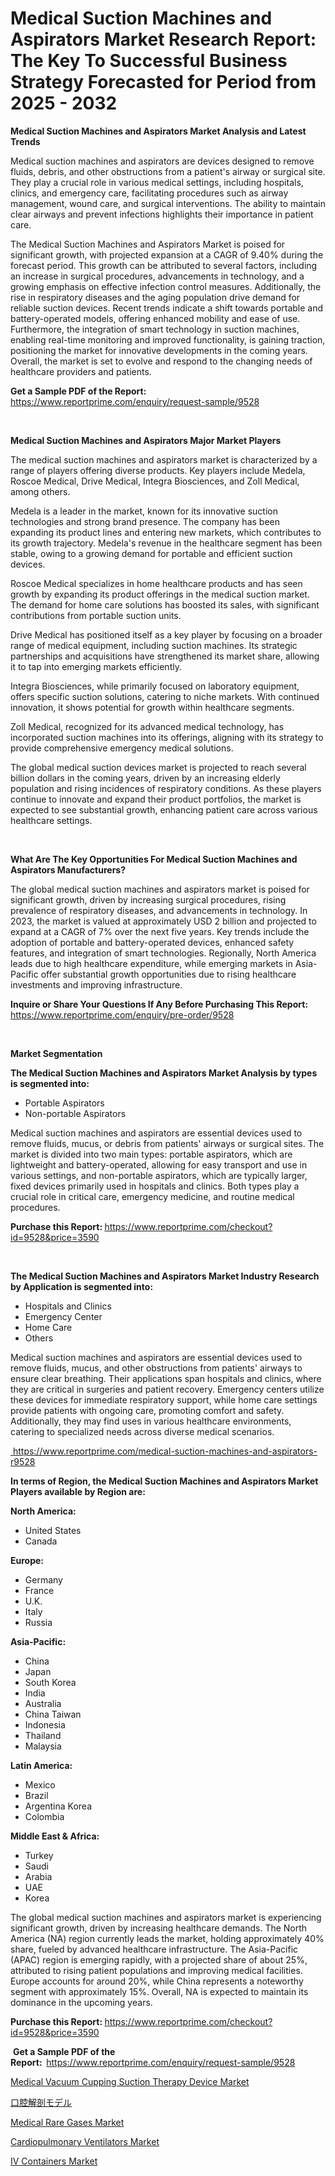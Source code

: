 <p><h1>Medical Suction Machines and Aspirators Market Research Report: The Key To Successful Business Strategy Forecasted for Period from 2025 - 2032</h1></p><p><strong>Medical Suction Machines and Aspirators Market Analysis and Latest Trends</strong></p>
<p><p>Medical suction machines and aspirators are devices designed to remove fluids, debris, and other obstructions from a patient's airway or surgical site. They play a crucial role in various medical settings, including hospitals, clinics, and emergency care, facilitating procedures such as airway management, wound care, and surgical interventions. The ability to maintain clear airways and prevent infections highlights their importance in patient care.</p><p>The Medical Suction Machines and Aspirators Market is poised for significant growth, with projected expansion at a CAGR of 9.40% during the forecast period. This growth can be attributed to several factors, including an increase in surgical procedures, advancements in technology, and a growing emphasis on effective infection control measures. Additionally, the rise in respiratory diseases and the aging population drive demand for reliable suction devices. Recent trends indicate a shift towards portable and battery-operated models, offering enhanced mobility and ease of use. Furthermore, the integration of smart technology in suction machines, enabling real-time monitoring and improved functionality, is gaining traction, positioning the market for innovative developments in the coming years. Overall, the market is set to evolve and respond to the changing needs of healthcare providers and patients.</p></p>
<p><strong>Get a Sample PDF of the Report:&nbsp;</strong> <a href="https://www.reportprime.com/enquiry/request-sample/9528?utm_campaign=101&utm_medium=2&utm_source=Github&utm_content=ia&utm_term=20032025&utm_id=medical-suction-machines-and-aspirators">https://www.reportprime.com/enquiry/request-sample/9528</a></p>
<p>&nbsp;</p>
<p><strong>Medical Suction Machines and Aspirators Major Market Players</strong></p>
<p><p>The medical suction machines and aspirators market is characterized by a range of players offering diverse products. Key players include Medela, Roscoe Medical, Drive Medical, Integra Biosciences, and Zoll Medical, among others.</p><p>Medela is a leader in the market, known for its innovative suction technologies and strong brand presence. The company has been expanding its product lines and entering new markets, which contributes to its growth trajectory. Medela's revenue in the healthcare segment has been stable, owing to a growing demand for portable and efficient suction devices.</p><p>Roscoe Medical specializes in home healthcare products and has seen growth by expanding its product offerings in the medical suction market. The demand for home care solutions has boosted its sales, with significant contributions from portable suction units.</p><p>Drive Medical has positioned itself as a key player by focusing on a broader range of medical equipment, including suction machines. Its strategic partnerships and acquisitions have strengthened its market share, allowing it to tap into emerging markets efficiently.</p><p>Integra Biosciences, while primarily focused on laboratory equipment, offers specific suction solutions, catering to niche markets. With continued innovation, it shows potential for growth within healthcare segments.</p><p>Zoll Medical, recognized for its advanced medical technology, has incorporated suction machines into its offerings, aligning with its strategy to provide comprehensive emergency medical solutions.</p><p>The global medical suction devices market is projected to reach several billion dollars in the coming years, driven by an increasing elderly population and rising incidences of respiratory conditions. As these players continue to innovate and expand their product portfolios, the market is expected to see substantial growth, enhancing patient care across various healthcare settings.</p></p>
<p>&nbsp;</p>
<p><strong>What Are The Key Opportunities For Medical Suction Machines and Aspirators Manufacturers?</strong></p>
<p><p>The global medical suction machines and aspirators market is poised for significant growth, driven by increasing surgical procedures, rising prevalence of respiratory diseases, and advancements in technology. In 2023, the market is valued at approximately USD 2 billion and projected to expand at a CAGR of 7% over the next five years. Key trends include the adoption of portable and battery-operated devices, enhanced safety features, and integration of smart technologies. Regionally, North America leads due to high healthcare expenditure, while emerging markets in Asia-Pacific offer substantial growth opportunities due to rising healthcare investments and improving infrastructure.</p></p>
<p><strong>Inquire or Share Your Questions If Any Before Purchasing This Report:</strong> <a href="https://www.reportprime.com/enquiry/pre-order/9528?utm_campaign=101&utm_medium=2&utm_source=Github&utm_content=ia&utm_term=20032025&utm_id=medical-suction-machines-and-aspirators">https://www.reportprime.com/enquiry/pre-order/9528</a></p>
<p>&nbsp;</p>
<p><strong>Market Segmentation</strong></p>
<p><strong>The Medical Suction Machines and Aspirators Market Analysis by types is segmented into:</strong></p>
<p><ul><li>Portable Aspirators</li><li>Non-portable Aspirators</li></ul></p>
<p><p>Medical suction machines and aspirators are essential devices used to remove fluids, mucus, or debris from patients' airways or surgical sites. The market is divided into two main types: portable aspirators, which are lightweight and battery-operated, allowing for easy transport and use in various settings, and non-portable aspirators, which are typically larger, fixed devices primarily used in hospitals and clinics. Both types play a crucial role in critical care, emergency medicine, and routine medical procedures.</p></p>
<p><strong>Purchase this Report:&nbsp;</strong><a href="https://www.reportprime.com/checkout?id=9528&price=3590&utm_campaign=101&utm_medium=2&utm_source=Github&utm_content=ia&utm_term=20032025&utm_id=medical-suction-machines-and-aspirators">https://www.reportprime.com/checkout?id=9528&price=3590</a></p>
<p>&nbsp;</p>
<p><strong>The Medical Suction Machines and Aspirators Market Industry Research by Application is segmented into:</strong></p>
<p><ul><li>Hospitals and Clinics</li><li>Emergency Center</li><li>Home Care</li><li>Others</li></ul></p>
<p><p>Medical suction machines and aspirators are essential devices used to remove fluids, mucus, and other obstructions from patients' airways to ensure clear breathing. Their applications span hospitals and clinics, where they are critical in surgeries and patient recovery. Emergency centers utilize these devices for immediate respiratory support, while home care settings provide patients with ongoing care, promoting comfort and safety. Additionally, they may find uses in various healthcare environments, catering to specialized needs across diverse medical scenarios.</p></p>
<p><a href="https://www.reportprime.com/medical-suction-machines-and-aspirators-r9528?utm_campaign=101&utm_medium=2&utm_source=Github&utm_content=ia&utm_term=20032025&utm_id=medical-suction-machines-and-aspirators">&nbsp;https://www.reportprime.com/medical-suction-machines-and-aspirators-r9528</a></p>
<p><strong>In terms of Region, the Medical Suction Machines and Aspirators Market Players available by Region are:</strong></p>
<p>
    <p> <strong> North America: </strong>
        <ul>
            <li>United States</li>
            <li>Canada</li>
        </ul>
        </p> 
    <p> <strong> Europe: </strong>
        <ul>
            <li>Germany</li>
            <li>France</li>
            <li>U.K.</li>
            <li>Italy</li>
            <li>Russia</li>
        </ul>
        </p> 
    <p> <strong> Asia-Pacific: </strong>
        <ul>
            <li>China</li>
            <li>Japan</li>
            <li>South Korea</li>
            <li>India</li>
            <li>Australia</li>
            <li>China Taiwan</li>
            <li>Indonesia</li>
            <li>Thailand</li>
            <li>Malaysia</li>
        </ul>
        </p> 
    <p> <strong> Latin America: </strong>
        <ul>
            <li>Mexico</li>
            <li>Brazil</li>
            <li>Argentina Korea</li>
            <li>Colombia</li>
        </ul>
        </p> 
    <p> <strong> Middle East & Africa: </strong>
        <ul>
            <li>Turkey</li>
            <li>Saudi</li>
            <li>Arabia</li>
            <li>UAE</li>
            <li>Korea</li>
        </ul>
    </p>
    </p>
<p><p>The global medical suction machines and aspirators market is experiencing significant growth, driven by increasing healthcare demands. The North America (NA) region currently leads the market, holding approximately 40% share, fueled by advanced healthcare infrastructure. The Asia-Pacific (APAC) region is emerging rapidly, with a projected share of about 25%, attributed to rising patient populations and improving medical facilities. Europe accounts for around 20%, while China represents a noteworthy segment with approximately 15%. Overall, NA is expected to maintain its dominance in the upcoming years.</p></p>
<p><strong>Purchase this Report: </strong><a href="https://www.reportprime.com/checkout?id=9528&price=3590&utm_campaign=101&utm_medium=2&utm_source=Github&utm_content=ia&utm_term=20032025&utm_id=medical-suction-machines-and-aspirators">https://www.reportprime.com/checkout?id=9528&price=3590</a></p>
<p>&nbsp;<strong>Get a Sample PDF of the Report:&nbsp;&nbsp;</strong><a href="https://www.reportprime.com/enquiry/request-sample/9528?utm_campaign=101&utm_medium=2&utm_source=Github&utm_content=ia&utm_term=20032025&utm_id=medical-suction-machines-and-aspirators">https://www.reportprime.com/enquiry/request-sample/9528</a></p>
<p><strong></strong></p>
<p><p><a href="https://github.com/skoppmerlib9/Market-Research-Report-List-1/blob/main/medical-vacuum-cupping-suction-therapy-device-market.md?utm_campaign=101&utm_medium=2&utm_source=Github&utm_content=ia&utm_term=20032025&utm_id=medical-suction-machines-and-aspirators">Medical Vacuum Cupping Suction Therapy Device Market</a></p><p><a href="https://github.com/lababdou/Market-Research-Report-List-7/blob/main/721392647622.md?utm_campaign=101&utm_medium=2&utm_source=Github&utm_content=ia&utm_term=20032025&utm_id=medical-suction-machines-and-aspirators">口腔解剖モデル</a></p><p><a href="https://github.com/saimntamiki/Market-Research-Report-List-1/blob/main/medical-rare-gases-market.md?utm_campaign=101&utm_medium=2&utm_source=Github&utm_content=ia&utm_term=20032025&utm_id=medical-suction-machines-and-aspirators">Medical Rare Gases Market</a></p><p><a href="https://github.com/gambokaiohjr/Market-Research-Report-List-1/blob/main/cardiopulmonary-ventilators-market.md?utm_campaign=101&utm_medium=2&utm_source=Github&utm_content=ia&utm_term=20032025&utm_id=medical-suction-machines-and-aspirators">Cardiopulmonary Ventilators Market</a></p><p><a href="https://github.com/bocksovers0r/Market-Research-Report-List-1/blob/main/iv-containers-market.md?utm_campaign=101&utm_medium=2&utm_source=Github&utm_content=ia&utm_term=20032025&utm_id=medical-suction-machines-and-aspirators">IV Containers Market</a></p></p>